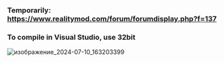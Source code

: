 ### **Temporarily: https://www.realitymod.com/forum/forumdisplay.php?f=137**

### **To compile in Visual Studio, use 32bit**

  ![изображение_2024-07-10_163203399](https://github.com/BiNoopsGITHUB/PRBF2-Mortar-Calculator/assets/114951410/147c1e6c-16d7-4573-ba1b-9d328837006b)

  
